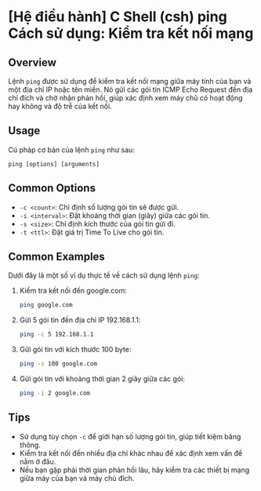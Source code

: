 # [Hệ điều hành] C Shell (csh) ping Cách sử dụng: Kiểm tra kết nối mạng

## Overview
Lệnh `ping` được sử dụng để kiểm tra kết nối mạng giữa máy tính của bạn và một địa chỉ IP hoặc tên miền. Nó gửi các gói tin ICMP Echo Request đến địa chỉ đích và chờ nhận phản hồi, giúp xác định xem máy chủ có hoạt động hay không và độ trễ của kết nối.

## Usage
Cú pháp cơ bản của lệnh `ping` như sau:
```
ping [options] [arguments]
```

## Common Options
- `-c <count>`: Chỉ định số lượng gói tin sẽ được gửi.
- `-i <interval>`: Đặt khoảng thời gian (giây) giữa các gói tin.
- `-s <size>`: Chỉ định kích thước của gói tin gửi đi.
- `-t <ttl>`: Đặt giá trị Time To Live cho gói tin.

## Common Examples
Dưới đây là một số ví dụ thực tế về cách sử dụng lệnh `ping`:

1. Kiểm tra kết nối đến google.com:
   ```bash
   ping google.com
   ```

2. Gửi 5 gói tin đến địa chỉ IP 192.168.1.1:
   ```bash
   ping -c 5 192.168.1.1
   ```

3. Gửi gói tin với kích thước 100 byte:
   ```bash
   ping -s 100 google.com
   ```

4. Gửi gói tin với khoảng thời gian 2 giây giữa các gói:
   ```bash
   ping -i 2 google.com
   ```

## Tips
- Sử dụng tùy chọn `-c` để giới hạn số lượng gói tin, giúp tiết kiệm băng thông.
- Kiểm tra kết nối đến nhiều địa chỉ khác nhau để xác định xem vấn đề nằm ở đâu.
- Nếu bạn gặp phải thời gian phản hồi lâu, hãy kiểm tra các thiết bị mạng giữa máy của bạn và máy chủ đích.